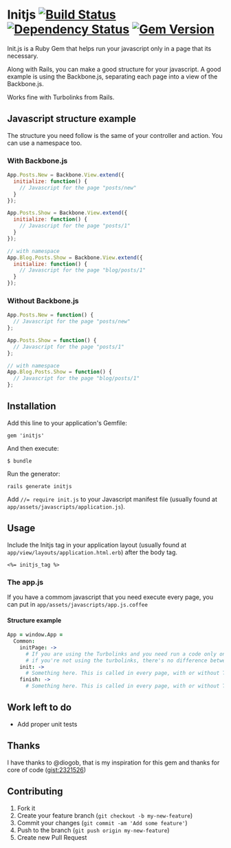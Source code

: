 # Initjs [![Build Status](https://travis-ci.org/josemarluedke/initjs.png)](https://travis-ci.org/josemarluedke/initjs) [![Dependency Status](https://gemnasium.com/josemarluedke/initjs.png)](https://gemnasium.com/josemarluedke/initjs) [![Gem Version](https://badge.fury.io/rb/initjs.png)](http://badge.fury.io/rb/initjs)

Init.js is a Ruby Gem that helps run your javascript only in a page that its necessary.

Along with Rails, you can make a good structure for your javascript.
A good example is using the Backbone.js, separating each page into a view of the Backbone.js.

Works fine with Turbolinks from Rails.


## Javascript structure example

The structure you need follow is the same of your controller and action.
You can use a namespace too.

### With Backbone.js

```javascript
App.Posts.New = Backbone.View.extend({
  initialize: function() {
    // Javascript for the page "posts/new"
  }
});

App.Posts.Show = Backbone.View.extend({
  initialize: function() {
    // Javascript for the page "posts/1"
  }
});

// with namespace
App.Blog.Posts.Show = Backbone.View.extend({
  initialize: function() {
    // Javascript for the page "blog/posts/1"
  }
});
```

### Without Backbone.js

```javascript
App.Posts.New = function() {
  // Javascript for the page "posts/new"
};

App.Posts.Show = function() {
  // Javascript for the page "posts/1"
};

// with namespace
App.Blog.Posts.Show = function() {
  // Javascript for the page "blog/posts/1"
};
```


## Installation

Add this line to your application's Gemfile:

    gem 'initjs'

And then execute:

    $ bundle

Run the generator:

    rails generate initjs

Add `//= require init.js` to your Javascript manifest file (usually found at `app/assets/javascripts/application.js`).



## Usage

Include the Initjs tag in your application layout (usually found at `app/view/layouts/application.html.erb`) after the body tag.

```erb
<%= initjs_tag %>
```

### The app.js

If you have a commom javascript that you need execute every page, you can put in `app/assets/javascripts/app.js.coffee`

#### Structure example

```coffee
App = window.App =
  Common:
    initPage: ->
      # If you are using the Turbolinks and you need run a code only one time, put something here.
      # if you're not using the turbolinks, there's no difference between init and initPage.
    init: ->
      # Something here. This is called in every page, with or without Turbolinks.
    finish: ->
      # Something here. This is called in every page, with or without Turbolinks.
```


## Work left to do

* Add proper unit tests


## Thanks

I have thanks to @diogob, that is my inspiration for this gem and thanks for core of code ([gist:2321526](https://gist.github.com/2321526))


## Contributing

1. Fork it
2. Create your feature branch (`git checkout -b my-new-feature`)
3. Commit your changes (`git commit -am 'Add some feature'`)
4. Push to the branch (`git push origin my-new-feature`)
5. Create new Pull Request

